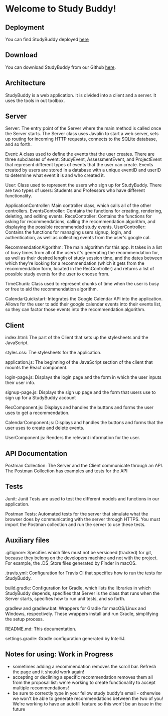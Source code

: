 # Welcome to Study Buddy!

## Deployment

You can find StudyBuddy deployed [here](http://oose-studybuddy.herokuapp.com/)

## Download

You can download StudyBuddy from our Github [here](https://github.com/jhu-oose/2019-group-jhuoosers).

## Architecture

StudyBuddy is a web application. It is divided into a client and a server. It uses the tools in out toolbox.

## Server

Server: The entry point of the Server where the main method is called once the Server starts. 
The Server class uses Javalin to start a web server, sets up routing for incoming HTTP requests, 
connects to the SQLite database, and so forth.

Event: A class used to define the events that the user creates. There are three subclasses of event:
StudyEvent, AssessmentEvent, and ProjectEvent that represent different types of events that the user
can create. Events created by users are stored in a database with a unique eventID and userID to determine
what event it is and who created it.

User: Class used to represent the users who sign up for StudyBuddy. There are two types of users:
Students and Professors who have different functionality.

ApplicationController: Main controller class, which calls all of the other controllers.
EventsController: Contains the functions for creating, rendering, deleting, and editing events.
RecsController: Contains the functions for asking for recommendations, calling the recommendation algorithm, and displaying the possible recommended study events.
UserController: Contains the functions for managing users signup, login, and authentication, as well as collecting events from the user's google cal.

RecommendationAlgorithm: The main algorithm for this app. It takes in a list of busy times 
from all of the users it's generating the recommendation for, as well as their desired length
of study session time, and the dates between which they're looking for a recommendation (which it gets from the recommendation form, located in the RecController) and returns a list of possible study events for the user to choose from.

TimeChunk: Class used to represent chunks of time when the user is busy or free to aid the 
recommendation algorithm.

CalendarQuickstart: Integrates the Google Calendar API into the application. Allows for the user
to add their google calendar events into their events list, so they can factor those events into the recommendation algorithm. 

## Client

index.html: The part of the Client that sets up the stylesheets and the JavaScript.

styles.css: The stylesheets for the application.

application.js: The beginning of the JavaScript section of the client that mounts the React component.

login-page.js: Displays the login page and the form in which the user inputs their user info.

signup-page.js: Displays the sign up page and the form that users use to sign up for a StudyBuddy account

RecComponent.js: Displays and handles the buttons and forms the user uses to get a recommendation.

CalendarComponent.js: Displays and handles the buttons and forms that the user uses to create and delete events.

UserComponent.js: Renders the relevant information for the user.

## API Documentation

Postman Collection: The Server and the Client communicate through an API. The Postman Collection has examples and
tests for the API

## Tests

Junit: Junit Tests are used to test the different models and functions in our application.

Postman Tests: Automated tests for the server that simulate what the browser does by communicating with the server through HTTPS.
You must import the Postman collection and run the server to use these tests.

## Auxiliary files

.gitignore: Specifies which files must not be versioned (tracked) for git, because they belong on the developers machine and not with the project. For example, the .DS_Store files generated by Finder in macOS.

.travis.yml: Configuration for Travis CI that specifies how to run the tests for StudyBuddy.

build.gradle: Configuration for Gradle, which lists the libraries in which StudyBuddy depends, specifies that Server is the class that runs when the Server starts, specifies how to run unit tests, and so forth.

gradlew and gradlew.bat: Wrappers for Gradle for macOS/Linux and Windows, respectively. These wrappers install and run Gradle, simplifying the setup process.

README.md: This documentation.

settings.gradle: Gradle configuration generated by IntelliJ.


## Notes for using: Work in Progress
- sometimes adding a recommendation removes the scroll bar. Refresh the page and it should work again!
- accepting or declining a specific recommendation removes them all from the proposal list: we're working to create functionality to accept multiple recommendations!
- be sure to correctly type in your fellow study buddy's email - otherwise we won't be able to generate recommendations between the two of you! We're working to have an autofill feature so this won't be an issue in the future

